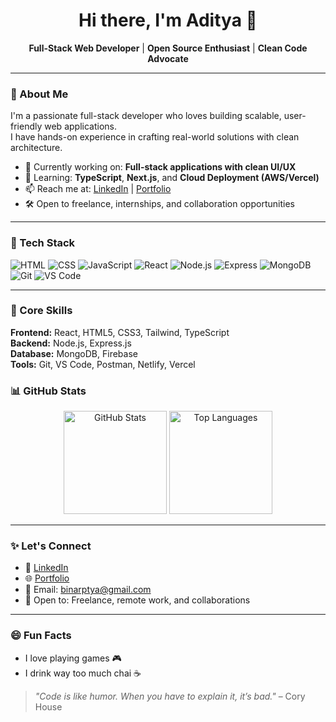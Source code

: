 <h1 align="center">Hi there, I'm Aditya 👋</h1>
<p align="center">
  <b>Full-Stack Web Developer</b> | <b>Open Source Enthusiast</b> | <b>Clean Code Advocate</b>  
</p>

---

### 🚀 About Me

I'm a passionate full-stack developer who loves building scalable, user-friendly web applications.  
I have hands-on experience in crafting real-world solutions with clean architecture.

- 🔭 Currently working on: **Full-stack applications with clean UI/UX**
- 🌱 Learning: **TypeScript**, **Next.js**, and **Cloud Deployment (AWS/Vercel)**
- 📫 Reach me at: [LinkedIn](https://www.linkedin.com/in/aditya-goswami-6a9365285/) | [Portfolio](https://coder-adi6.github.io/Portfolio/)  
- 🛠️ Open to freelance, internships, and collaboration opportunities

---

### 🧰 Tech Stack

![HTML](https://img.shields.io/badge/-HTML5-E34F26?style=flat&logo=html5&logoColor=white)
![CSS](https://img.shields.io/badge/-CSS3-1572B6?style=flat&logo=css3)
![JavaScript](https://img.shields.io/badge/-JavaScript-F7DF1E?style=flat&logo=javascript&logoColor=000)
![React](https://img.shields.io/badge/-React-61DAFB?style=flat&logo=react&logoColor=000)
![Node.js](https://img.shields.io/badge/-Node.js-339933?style=flat&logo=node.js&logoColor=white)
![Express](https://img.shields.io/badge/-Express.js-000000?style=flat&logo=express&logoColor=white)
![MongoDB](https://img.shields.io/badge/-MongoDB-47A248?style=flat&logo=mongodb&logoColor=white)
![Git](https://img.shields.io/badge/-Git-F05032?style=flat&logo=git&logoColor=white)
![VS Code](https://img.shields.io/badge/-VS%20Code-007ACC?style=flat&logo=visual-studio-code&logoColor=white)

---
### 🧠 Core Skills
**Frontend:** React, HTML5, CSS3, Tailwind, TypeScript  
**Backend:** Node.js, Express.js  
**Database:** MongoDB, Firebase  
**Tools:** Git, VS Code, Postman, Netlify, Vercel

### 📊 GitHub Stats

<p align="center">
  <img src="https://github-readme-stats.vercel.app/api?username=coder-adi6&show_icons=true&theme=tokyonight" alt="GitHub Stats" height="165" />
  <img src="https://github-readme-stats.vercel.app/api/top-langs/?username=coder-adi6&layout=compact&theme=tokyonight" alt="Top Languages" height="165" />
</p>

---

### ✨ Let's Connect

- 💼 [LinkedIn](https://www.linkedin.com/in/aditya-goswami-6a9365285/)
- 🌐 [Portfolio](https://coder-adi6.github.io/Portfolio/)
- 📧 Email: binarptya@gmail.com  
- 🔄 Open to: Freelance, remote work, and collaborations

---
### 😄 Fun Facts
- I love playing games 🎮
- I drink way too much chai ☕

> _"Code is like humor. When you have to explain it, it’s bad."_ – Cory House
